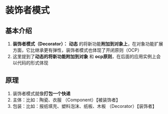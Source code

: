 # 装饰者模式
## 基本介绍
1. **装饰者模式（Decorator）：** **动态** 的将新功能**附加到对象上**，在对象功能扩展方面，它比继承更有弹性，装饰者模式也体现了开闭原则（OCP）
2. 这里提到了**动态的将新功能附加到对象** 和 **ocp原则**，在后面的应用实例上会以代码的形式体现


## 原理
1. 装饰者模式就像**打包一个快递**
2. 主体：比如：陶瓷、衣服 （Component）【被装饰者】
3. 包装：比如：报纸填充、塑料泡沫、纸板、木板 （Decorator）【装饰者】
